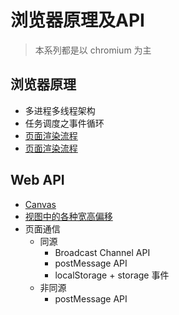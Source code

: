# 浏览器原理及API

> 本系列都是以 chromium 为主
## 浏览器原理

- 多进程多线程架构
- 任务调度之事件循环
- [页面渲染流程](./页面资源加载流程)
- [页面渲染流程](./页面渲染流程)

## Web API

- [Canvas](./Canvas.md)
- [视图中的各种宽高偏移](./视图中的各种宽高偏移.md)
- 页面通信
  - 同源
    - Broadcast Channel API
    - postMessage API
    - localStorage + storage 事件
  - 非同源
    - postMessage API